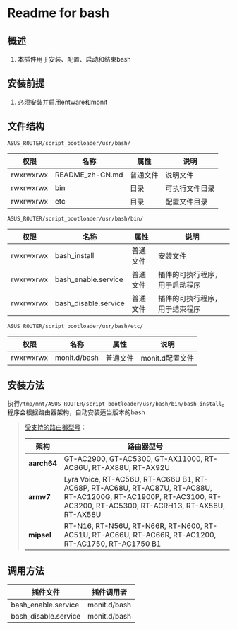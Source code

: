 # Readme for bash

## 概述

1. 本插件用于安装、配置、启动和结束bash

## 安装前提

1. 必须安装并启用entware和monit

## 文件结构

`ASUS_ROUTER/script_bootloader/usr/bash/`

| 权限      | 名称            | 属性     | 说明           |
| --------- | --------------- | -------- | -------------- |
| rwxrwxrwx | README_zh-CN.md | 普通文件 | 说明文件       |
| rwxrwxrwx | bin             | 目录     | 可执行文件目录 |
| rwxrwxrwx | etc             | 目录     | 配置文件目录   |

`ASUS_ROUTER/script_bootloader/usr/bash/bin/`

| 权限      | 名称                 | 属性     | 说明                           |
| --------- | -------------------- | -------- | ------------------------------ |
| rwxrwxrwx | bash_install         | 普通文件 | 安装文件                       |
| rwxrwxrwx | bash_enable.service  | 普通文件 | 插件的可执行程序，用于启动程序 |
| rwxrwxrwx | bash_disable.service | 普通文件 | 插件的可执行程序，用于结束程序 |

`ASUS_ROUTER/script_bootloader/usr/bash/etc/`

| 权限      | 名称         | 属性     | 说明            |
| --------- | ------------ | -------- | --------------- |
| rwxrwxrwx | monit.d/bash | 普通文件 | monit.d配置文件 |

## 安装方法

执行`/tmp/mnt/ASUS_ROUTER/script_bootloader/usr/bash/bin/bash_install`。程序会根据路由器架构，自动安装适当版本的bash

   > [受支持的路由器型号](https://github.com/Entware/Entware/wiki/Install-on-Asus-stock-firmware)：
   >
   > | 架构        | 路由器型号                                                                                                                                                        |
   > | ----------- | ----------------------------------------------------------------------------------------------------------------------------------------------------------------- |
   > | **aarch64** | GT-AC2900, GT-AC5300, GT-AX11000, RT-AC86U, RT-AX88U, RT-AX92U                                                                                                    |
   > | **armv7**   | Lyra Voice, RT-AC56U, RT-AC66U B1, RT-AC68P, RT-AC68U, RT-AC87U, RT-AC88U, RT-AC1200G, RT-AC1900P, RT-AC3100, RT-AC3200, RT-AC5300, RT-ACRH13, RT-AX56U, RT-AX58U |
   > | **mipsel**  | RT-N16, RT-N56U, RT-N66R, RT-N600, RT-AC51U, RT-AC66U, RT-AC66R, RT-AC1200, RT-AC1750, RT-AC1750 B1                                                               |

## 调用方法

| 插件文件             | 插件调用者   |
| -------------------- | ------------ |
| bash_enable.service  | monit.d/bash |
| bash_disable.service | monit.d/bash |